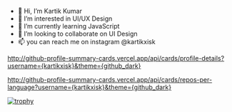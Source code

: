 - 👋 Hi, I’m Kartik Kumar
- 👀 I’m interested in UI/UX Design
- 🌱 I’m currently learning JavaScript
- 💞️ I’m looking to collaborate on UI Design
- 📫 you can reach me on instagram @kartikxisk

http://github-profile-summary-cards.vercel.app/api/cards/profile-details?username={kartikxisk}&theme={github_dark}

http://github-profile-summary-cards.vercel.app/api/cards/repos-per-language?username={kartikxisk}&theme={github_dark}

[![trophy](https://github-profile-trophy.vercel.app/?username=kartikxisk)](https://github.com/ryo-ma/github-profile-trophy)

<!---
kartikxisk/kartikxisk is a ✨ special ✨ repository because its `README.md` (this file) appears on your GitHub profile.
You can click the Preview link to take a look at your changes.
--->
